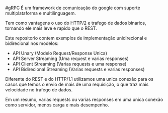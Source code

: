 #gRPC
É um framework de comunicação do google com suporte multiplataforma e multilinguagem.

Tem como vantagens o uso do HTTP/2 e trafego de dados binarios, tornando ele mais leve e rapido que o REST.

Este repositorio contem exemplos de implementação unidirecional e bidirecional nos modelos:
 
- API Unary (Modelo Request/Response Unica)
- API Server Streaming (Uma request e varias responses)
- API Client Streaming (Varias requests e uma response)
- API Bidirecional Streaming (Varias requests e varias responses)

Diferente do REST e do HTTP/1.1 utilizamos uma unica conexão para os casos que temos o envio de mais de
uma requisição, o que traz mais velocidade no trafego de dados.

Em um resumo, varias requests ou varias responses em uma unica conexão como servidor, menos carga e
mais desempenho.